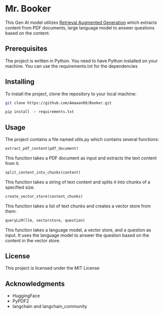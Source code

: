 # Mr. Booker
This Gen AI model utilizes [Retrieval Augmented Generation](https://research.ibm.com/blog/retrieval-augmented-generation-RAG) which extracts content from PDF documents, large language model to answer questions based on the content.

## Prerequisites
The project is written in Python. You need to have Python installed on your machine. You can use the requirements.txt for the dependencies

## Installing
To install the project, clone the repository to your local machine:

```bash
git clone https://github.com/Amaaan09/Booker.git
```

```bash
pip install -r requirements.txt
```


## Usage
The project contains a file named utils.py which contains several functions:

```python
extract_pdf_content(pdf_document)
```
This function takes a PDF document as input and extracts the text content from it.

```python
split_content_into_chunks(content)
```
This function takes a string of text content and splits it into chunks of a specified size.

```python
create_vector_store(content_chunks)
```
This function takes a list of text chunks and creates a vector store from them.

```python
queryLLM(llm, vectorstore, question)
```
This function takes a language model, a vector store, and a question as input. It uses the language model to answer the question based on the content in the vector store.


## License
This project is licensed under the MIT License 

## Acknowledgments
- HuggingFace
- PyPDF2
- langchain and langchain_community
